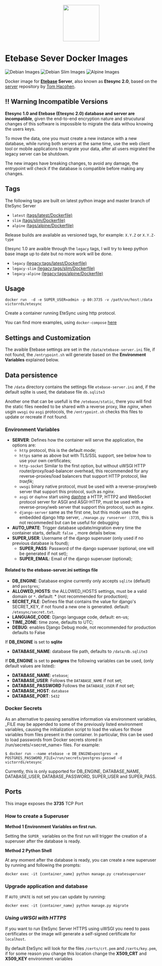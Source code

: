 <p align="center">
  <img width="120" src="https://raw.githubusercontent.com/etesync/server/master/icon.svg" />
</p>

# Etebase Sever Docker Images
![Debian Images](https://github.com/victor-rds/docker-etesync-server/workflows/Debian%20Images/badge.svg)
![Debian Slim Images](https://github.com/victor-rds/docker-etesync-server/workflows/Debian%20Slim%20Images/badge.svg)
![Alpine Images](https://github.com/victor-rds/docker-etesync-server/workflows/Alpine%20Images/badge.svg)

Docker image for **[Etebase](https://www.etebase.com) Server**, also known as **Etesync 2.0**, based on the [server](https://github.com/etesync/server) repository by [Tom Hacohen](https://github.com/tasn).

## **:bangbang: Warning** Incompatible Versions

**Etesync 1.0 and Etebase (Etesync 2.0) database and server are incompatible**, given the end-to-end encryption nature and strucutural changes of this software is impossible to migrate the data withou knowing the users keys.

To move the data, one you must create a new instance with a new database, while runing both servers at the same time, use the web client tool or mobile applications to migrate your data, after all users migrated the legacy server can be shutdown.

The new images have breaking changes, to avoid any damage, the entrypoint will check if the database is compatible before making any changes.

## Tags

The following tags are built on latest python image and master branch of EteSync Server 

- `latest` [(tags/latest/Dockerfile)](tags/base/Dockerfile)
- `slim`  [(tags/slim/Dockerfile)](tags/slim/Dockerfile)
- `alpine` [(tags/alpine/Dockerfile)](tags/alpine/Dockerfile)

Release builds are available as versioned tags, for example: `X.Y.Z` or `X.Y.Z-type`

Etesync 1.0 are avaible through the `legacy` tags, I will try to keep python base image up to date but no more work will be done.

- `legacy` [(legacy:tags/latest/Dockerfile)](https://github.com/victor-rds/docker-etesync-server/blob/legacy/tags/base/Dockerfile)
- `legacy-slim`  [(legacy:tags/slim/Dockerfile)](https://github.com/victor-rds/docker-etesync-server/blob/legacy/tags/slim/Dockerfile)
- `legacy-alpine` [(legacy:tags/alpine/Dockerfile)](https://github.com/victor-rds/docker-etesync-server/blob/legacy/tags/alpine/Dockerfile)

## Usage

```docker run  -d -e SUPER_USER=admin -p 80:3735 -v /path/on/host:/data victorrds/etesync```

Create a container running EteSync using http protocol.

You can find more examples, using `docker-compose` [here](examples/)

## Settings and Customization

The avaible Etebase settings are set in the `/data/etebase-server.ini` file, if not found, the `/entrypoint.sh` will generate based on the **Environment Variables** explained below.

## Data persistence

The `/data` directory contains the settings file `etebase-server.ini` and, if the default sqlite is used, the database file `db.sqlite3`

Another one that can be usefull is the `/etebase/static`, there you will find the static files needed to be shared with a reverse proxy, like _nginx_, when usgin `uwsgi` ou `asgi` protocols, the `/entrypoint.sh` checks this files to update or recreate if not found.

### Environment Variables

- **SERVER**: Defines how the container will serve the application, the options are:
  - `http` protocol, this is the default mode;
  - `https` same as above but with TLS/SSL support, see below how to use your own certificates;
  - `http-socket` Similar to the first option, but without uWSGI HTTP router/proxy/load-balancer overhead, this recommended for any reverse-proxies/load balancers that support HTTP protocol, like _traefik_;
  - `uwsgi` binary native protocol, must be used with a reverse-proxy/web server that support this protocol, such as _nginx_.
  - `asgi` or `daphne` start using [daphne](https://github.com/django/daphne/) a HTTP, HTTP2 and WebSocket protocol server for ASGI and ASGI-HTTP, must be used with a reverse-proxy/web server that support this protocol, such as _nginx_.
  - `django-server` same as the first one, but this mode uses the embedded django http server, `./manage.py runserver :3735`, this is not recommeded but can be useful for debugging
- **AUTO_UPATE**: Trigger database update/migration every time the container starts, default: `false `, more details below.
- **SUPER_USER**: Username of the django superuser (only used if no previous database is found);
  - **SUPER_PASS**: Password of the django superuser (optional, one will be generated if not set);
  - **SUPER_EMAIL**: Email of the django superuser (optional);

#### Related to the etebase-server.ini settings file

- **DB_ENGINE**: Database engine currently only accepts `sqlite` (default) and `postgres`;
- **ALLOWED_HOSTS**: the ALLOWED_HOSTS settings, must be a valid domain or `*`. default: * (not recommended for production);
- **SECRET_FILE**: Defines file that contains the value for django's SECRET_KEY, if not found a new one is generated. default: `/etesync/secret.txt`.
- **LANGUAGE_CODE**: Django language code, default: en-us;
- **TIME_ZONE**: time zone, defaults to UTC;
- **DEBUG**: enables Django Debug mode, not recommended for production defaults to False

If **DB_ENGINE** is set to **sqlite**

- **DATABASE_NAME**: database file path, defaults to `/data/db.sqlite3`

If **DB_ENGINE** is set to **postgres** the following variables can be used, (only default values are listed):

- **DATABASE_NAME**: `etebase`;
- **DATABASE_USER**: Follows the `DATABASE_NAME` if not set;
- **DATABASE_PASSWORD** Follows the `DATABASE_USER` if not set;
- **DATABASE_HOST**: `database`
- **DATABASE_PORT**: `5432`

### Docker Secrets

As an alternative to passing sensitive information via environment variables, _FILE may be appended to some of the previously listed environment variables, causing the initialization script to load the values for those variables from files present in the container. In particular, this can be used to load passwords from Docker secrets stored in /run/secrets/<secret_name> files. For example:

```
$ docker run --name etebase -e DB_ENGINE=postgres -e POSTGRES_PASSWORD_FILE=/run/secrets/postgres-passwd -d victorrds/etesync
```

Currently, this is only supported for DB_ENGINE, DATABASE_NAME, DATABASE_USER, DATABASE_PASSWORD, SUPER_USER and SUPER_PASS.

## Ports

This image exposes the **3735** TCP Port

### How to create a Superuser

**Method 1 Environment Variables on first run.**

Setting the `SUPER_` variables on the first run will trigger the creation of a superuser after the database is ready.

**Method 2 Python Shell**

At any moment after the database is ready, you can create a new superuser by running and following the prompts:

```docker exec -it {container_name} python manage.py createsuperuser```

### Upgrade application and database

If `AUTO_UPATE` is not set you can update by running:

```docker exec -it {container_name} python manage.py migrate```

### _Using uWSGI with HTTPS_

If you want to run EteSync Server HTTPS using uWSGI you need to pass certificates or the image will generate a self-signed certificate for `localhost`.

By default EteSync will look for the files `/certs/crt.pem` and `/certs/key.pem`, if for some reason you change this location change the **X509_CRT** and **X509_KEY** environment variables